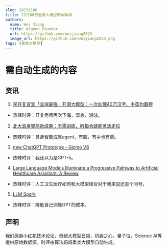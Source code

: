 ```yaml
---
slug: 20231106
title: 11月06日垂类大模型新闻解读
authors:
  name: Wei Jiang
  title: Algmon Founder
  url: https://github.com/weijiang2023
  image_url: https://github.com/weijiang2023.png
tags: [垂类大模型]
---
```


# 需自动生成的内容
## 资讯

1. [李开复官宣「全球最强」开源大模型：一次处理40万汉字、中英均霸榜](https://mp.weixin.qq.com/s/vdxTp4aUsXx4d1MnVqL7AA)
* 热辣时评：开复老师再次下海，湿身，游泳。

2. [北大具身智能新成果：无需训练，听指令就能灵活走位](https://mp.weixin.qq.com/s/fJ99zkIyx_-xQglD-brCgg)
* 热辣时评：具身智能成就agent，有脑，有手也有脚。

3. [new ChatGPT Prototype - Gizmo V8](https://twitter.com/btibor91/status/1721087065868083359?s=20)
* 热辣时评：我还以为是GPT-5。

4. [Large Language Models Illuminate a Progressive Pathway to Artificial Healthcare Assistant: A Review](https://arxiv.org/abs/2311.01918v1)
* 热辣时评：人工卫生医疗如何和大模型结合对于我来说还是个问号。

5. [LLM Spark](https://yourgpt.ai/)
* 热辣时评：降低自己训练GPT的成本。

## 声明

我们感谢小红花技术论坛，奇绩大模型日报，机器之心，量子位，Science AI等提供原始数据源。时评由算法妈妈垂类大模型自动生成。
